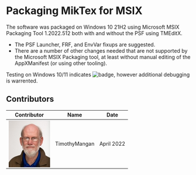 # Packaging MikTex for MSIX

The software was packaged on Windows 10 21H2 using Microsoft MSIX Packaging Tool 1.2022.512 both with and without the PSF using TMEditX.
* The PSF Launcher, FRF, and EnvVar fixups are suggested.
* There are a number of other changes needed that are not supported by the Microsoft MSIX Packaging tool, at least without manual editing of the AppXManifest (or using other tooling).


Testing on Windows 10/11 indicates ![badge](https://img.shields.io/badge/-Major%20Issues-critical?style=for-the-badge), however additional debugging is warrented.  


## Contributors

| Contributor | Name | Date |
|----|----|----|
| [<img src="/media/Contributors/TimMangan.jpg" align="left" Height="128" />](/media/Contributors/TimMangan.jpg) | TimothyMangan | April 2022 |


